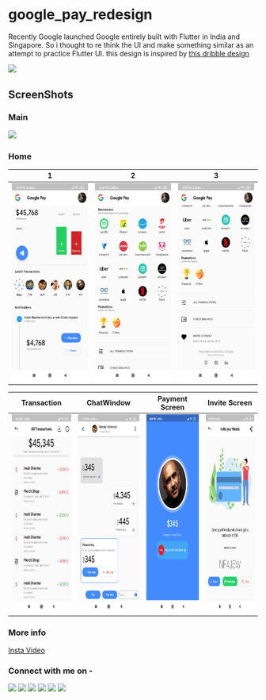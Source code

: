 # google_pay_redesign

Recently Google launched Google entirely built with Flutter in India and Singapore. So i thought to re think the UI and make something similar as an attempt to practice Flutter UI.
this design is inspired by [this dribble design](https://dribbble.com/shots/5312568-Google-Pay-Redesign-UX-Concept?utm_source=Clipboard_Shot&utm_campaign=DhipuMathew&utm_content=Google%20Pay%20-%20Redesign%20UX%20Concept&utm_medium=Social_Share)

<img height="400px" src="https://cdn.dribbble.com/users/673583/screenshots/5312568/google_pay.png" />


## ScreenShots

### Main

<img height="400px" src="./readmeFiles/animation.gif" />

### Home 
| 1 | 2 | 3 |
|---|---|---|
| <img height="400px" src="./readmeFiles/Home1.jpg" /> | <img height="400px" src="./readmeFiles/Home2.jpg" /> | <img height="400px" src="./readmeFiles/home3.jpg" /> |


| Transaction | ChatWindow | Payment Screen | Invite Screen |
|-------------|------------|----------------|---------------|
| <img height="400px" src="./readmeFiles/transactions.jpg" /> | <img height="400px" src="./readmeFiles/chatwindow.jpg" /> | <img height="400px" src="./readmeFiles/paymentScreen.jpg" /> | <img height="400px" src="./readmeFiles/invite.jpg" /> |

### More info
[Insta Video](https://www.instagram.com/tv/CGiqNhInQly/?utm_source=ig_web_copy_link)

### Connect with me on -

[<img src="https://img.shields.io/badge/twitter-%231DA1F2.svg?&style=for-the-badge&logo=twitter&logoColor=white" />](https://twitter.com/iresharma)
[<img src="https://img.shields.io/badge/linkedin-%230077B5.svg?&style=for-the-badge&logo=linkedin&logoColor=white" />](https://www.linkedin.com/in/iresh-sharma-17b899194/)
[<img src = "https://img.shields.io/badge/instagram-%23E4405F.svg?&style=for-the-badge&logo=instagram&logoColor=white">](https://www.instagram.com/iresharma.py/)
[<img src = "https://img.shields.io/badge/instagram-%23E4405F.svg?&style=for-the-badge&logo=instagram&logoColor=white">](https://www.instagram.com/watchireshstruggle/)
[<img src ="https://img.shields.io/badge/Email-Here-%23E4405F.svg?&style=for-the-badge&logo=&logoColor=white%22">](mailto:iresh.sharma8@gmail.com)
[<img src ="https://img.shields.io/badge/Website-AD-%231877F2.svg?&style=for-the-badge&logo=&logoColor=white%22">](https://iresharma.me/)